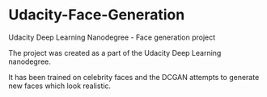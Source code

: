 # Udacity-Face-Generation
Udacity Deep Learning Nanodegree - Face generation project

The project was created as a part of the Udacity Deep Learning nanodegree.

It has been trained on celebrity faces and the DCGAN attempts to generate new faces which look realistic.
